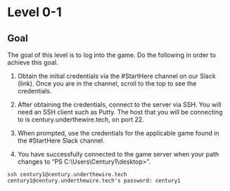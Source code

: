 #  Level 0-1

## Goal 

The goal of this level is to log into the game. Do the following in order to achieve this goal.

1. Obtain the initial credentials via the #StartHere channel on our Slack (link). Once you are in the channel, scroll to the top to see the credentials.

2. After obtaining the credentials, connect to the server via SSH. You will need an SSH client such as Putty. The host that you will be connecting to is century.underthewire.tech, on port 22.

3. When prompted, use the credentials for the applicable game found in the #StartHere Slack channel.

4. You have successfully connected to the game server when your path changes to “PS C:\Users\Century1\desktop>”.



`ssh century1@century.underthewire.tech
century1@century.underthewire.tech's password:
century1`

